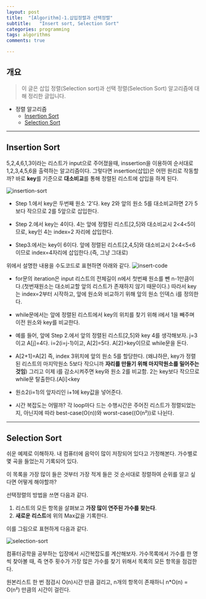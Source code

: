 ```yaml
---
layout: post
title:  "[Algorithm]-1.삽입정렬과 선택정렬"
subtitle:   "Insert sort, Selection Sort"
categories: programming
tags: algorithms
comments: true

---
```

## 개요
> 이 글은 삽입 정렬(Selection sort)과 선택 정렬(Selection Sort) 알고리즘에 대해 정리한 글입니다.

- 정렬 알고리즘
	- [Insertion Sort](#insertion-Sort)
	- [Selection Sort](#selection-Sort)

---
## Insertion Sort

5,2,4,6,1,3이라는 리스트가 input으로 주어졌을때, inssertion을 이용하여 순서대로 1,2,3,4,5,6을 출력하는 알고리즘이다. 
그렇다면 insertion(삽입)은 어떤 원리로 작동할까? 바로 **key**를 기준으로 **대소비교**를 통해 정렬된 리스트에 삽입을 하게 된다.

![insertion-sort](https://leega403.github.io/assets/img/Algorithms/insertion-sort.png)

+ Step 1.에서 key은 두번째  원소 '2'다. key 2와 앞의 원소 5를 대소비교하면 2가 5보다 작으므로 2를 5앞으로 삽입한다. 

+ Step 2.에서 key는 4이다. 4는 앞에 정렬된 리스트[2,5]와 대소비교시 2<4<5이므로, key인 4는 index=2 자리에 삽입한다. 

+ Step3.에서는 key이 6이다. 앞에 정렬된 리스트[2,4,5]와 대소비교시 2<4<5<6이므로 index=4자리에 삽입한다.(즉, 그냥 그대로)


위에서 설명한 내용을 수도코드로 표현하면 아래와  같다.
![insert-code](https://leega403.github.io/assets/img/Algorithms/insertion-code.png)

+ for문의 iteration은 input 리스트의 전체길이 n에서 첫번째 원소를 뺀 n-1만큼이다.(첫번재원소는 대소비교할 앞의 리스트가 존재하지 않기 때문이다.) 따라서 key는 index=2부터 시작하고, 앞에 원소와 비교하기 위해 앞의 원소 인덱스 i를 정의한다. 


+ while문에서는 앞에 정렬된 리스트에서 key의 위치를 찾기 위해 i에서 1을 빼주며 이전 원소와 key를 비교한다. 

+ 예를 들어, 앞에 Step 2.에서 앞의 정렬된 리스트[2,5]와 key 4를 생각해보자. j=3이고 A[j]=4다. i=2(i=j-1)이고, A[2]=5다. A[2]>key이므로 while문을 돈다. 

+ A[2+1]=A[2] 즉, index 3위치에 앞의 원소 5를 할당한다. (왜냐하믄, key가 정렬된 리스트의 마지막원소 5보다 작으니까 **자리를 만들기 위해 마지막원소를 밀어주는 것임**) 그리고 이제 i를 감소시켜주면 key와 원소 2를 비교함. 2는 key보다 작으므로 while문 탈출한다.(A[i]<key

+ 원소2(i=1)의 앞자리인 i+1에 key값을 넣어준다.

+ 시간 복잡도는 어떨까? 각 loop마다 드는 수행시간은 주어진 리스트가 정렬되었는지, 아닌지에 따라 best-case(O(n))와 worst-case((O(n²))로 나뉜다.
 
---
## Selection Sort

쉬운 예제로 이해하자. 내 컴퓨터에 음악이 많이 저장되어 있다고 가정해본다. 가수별로 몇 곡을 들었는지 기록되어 있다. 

이 목록을 가장 많이 들은 것부터 가장 적게 들은 것 순서대로 정렬하여 순위를 알고 싶다면 어떻게 해야할까?

선택정렬의 방법을 쓰면 다음과 같다. 

1. 리스트의 모든 항목을 살펴보고 **가장 많이 연주된 가수를 찾는다**.
2. **새로운 리스트**에 위의 Max값을 기록한다.

이를 그림으로 표현하게 다음과 같다. 

![selection-sort](https://leega403.github.io/assets/img/Algorithms/selection-sort.jpg)

컴퓨터공학을 공부하는 입장에서 시간복잡도를 계산해보자. 
가수목록에서 가수를 한 명씩 찾아볼 때, 즉 연주 횟수가 가장 많은 가수를 찾기 위해서 목록의 모든 항목을 점검한다.

원본리스트 한 번 점검시 O(n)시간 만큼 걸리고, n개의 항목이 존재하니 n*O(n) = O(n²) 만큼의 시간이 걸린다. 

